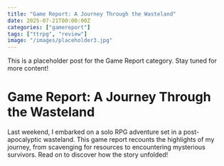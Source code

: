 ```yaml
---
title: "Game Report: A Journey Through the Wasteland"
date: 2025-07-21T00:00:00Z
categories: ["gamereport"]
tags: ["ttrpg", "review"]
image: "/images/placeholder3.jpg"
---
```


This is a placeholder post for the Game Report category. Stay tuned for more content!

# Game Report: A Journey Through the Wasteland

Last weekend, I embarked on a solo RPG adventure set in a post-apocalyptic wasteland. This game report recounts the highlights of my journey, from scavenging for resources to encountering mysterious survivors. Read on to discover how the story unfolded!
